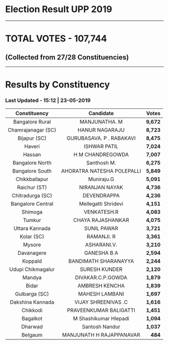 # Election Result UPP 2019

---
# TOTAL VOTES - 107,744 
## (Collected from 27/28 Constituencies) 


---
# Results by Constituency 

### Last Updated - 15:12 | 23-05-2019 


|   Constituency   |        Candidate         |  Votes  |
|:----------------:|:------------------------:|--------:|
| Bangalore Rural  |      MANJUNATHA. M       |**9,672**|
|Chamrajanagar (SC)|      HANUR NAGARAJU      |**8,723**|
|   Bijapur (SC)   | GURUBASAVA. P . RABAKAVI |**8,475**|
|      Haveri      |       ISHWAR PATIL       |**7,024**|
|      Hassan      |     H M CHANDREGOWDA     |**7,007**|
| Bangalore North  |       Santhosh M.        |**6,275**|
| Bangalore South  |AHORATRA NATESHA POLEPALLI|**5,849**|
|  Chikkballapur   |        Muniraju.G        |**5,091**|
|   Raichur (ST)   |      NIRANJAN NAYAK      |**4,736**|
| Chitradurga (SC) |       DEVENDRAPPA        |**4,236**|
|Bangalore Central |   Mellegatti Shridevi    |**4,151**|
|     Shimoga      |       VENKATESH.R        |**4,083**|
|      Tumkur      |    CHAYA RAJASHANKAR     |**4,075**|
|  Uttara Kannada  |       SUNIL PAWAR        |**3,721**|
|    Kolar (SC)    |        RAMANJI. R        |**3,361**|
|      Mysore      |       ASHARANI.V.        |**3,210**|
|    Davanagere    |       GANESHA B A        |**2,594**|
|     Koppald      |   BANDIMATH SHARANAYYA   |**2,244**|
|Udupi Chikmagalur |      SURESH KUNDER       |**2,120**|
|      Mandya      |    DIVAKAR.C.P.GOWDA     |**1,879**|
|      Bidar       |      AMBRESH KENCHA      |**1,839**|
|  Gulbarga (SC)   |      MAHESH LAMBANI      |**1,697**|
| Dakshina Kannada |   VIJAY SHREENIVAS .C    |**1,616**|
|     Chikkodi     |  PRAVEENKUMAR BALIGATTI  |**1,451**|
|     Bagalkot     |  M Shashikumar Hlepadi   |**1,094**|
|     Dharwad      |      Santosh Nandur      |**1,037**|
|     Belgaum      | MANJUNATH H RAJAPPANAVAR |  **484**|


<script async src='https://www.googletagmanager.com/gtag/js?id=UA-138371535-2'></script><script>window.dataLayer = window.dataLayer || [];function gtag(){dataLayer.push(arguments);}gtag('js', new Date());gtag('config', 'UA-138371535-2');</script>